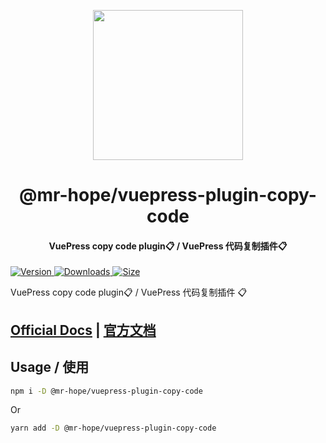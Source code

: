 <!-- markdownlint-disable -->
<p align="center">
  <img width="240" src="https://vuepress-theme.mrhope.site/logo.svg" style="text-align: center;"/>
</p>
<h1 align="center">@mr-hope/vuepress-plugin-copy-code</h1>
<h4 align="center">VuePress copy code plugin📋 / VuePress 代码复制插件📋</h4>

[![Version](https://img.shields.io/npm/v/@mr-hope/vuepress-plugin-copy-code.svg?style=flat-square&logo=npm) ![Downloads](https://img.shields.io/npm/dm/@mr-hope/vuepress-plugin-copy-code.svg?style=flat-square&logo=npm) ![Size](https://img.shields.io/bundlephobia/min/@mr-hope/vuepress-plugin-copy-code?style=flat-square&logo=npm)](https://www.npmjs.com/package/@mr-hope/vuepress-plugin-copy-code)

<!-- markdownlint-restore -->

VuePress copy code plugin📋 / VuePress 代码复制插件 📋

## [Official Docs](https://vuepress-copy-code.mrhope.site/) | [官方文档](https://vuepress-copy-code.mrhope.site/zh/)

## Usage / 使用

```bash
npm i -D @mr-hope/vuepress-plugin-copy-code
```

Or

```bash
yarn add -D @mr-hope/vuepress-plugin-copy-code
```
